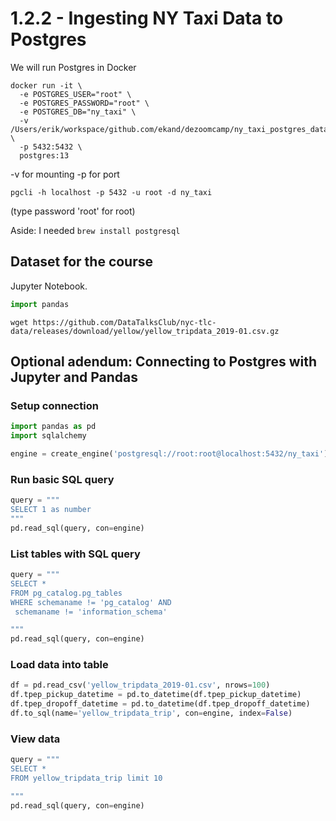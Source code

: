 # 1.2.2 - Ingesting NY Taxi Data to Postgres

We will run Postgres in Docker

```
docker run -it \
  -e POSTGRES_USER="root" \
  -e POSTGRES_PASSWORD="root" \
  -e POSTGRES_DB="ny_taxi" \
  -v  /Users/erik/workspace/github.com/ekand/dezoomcamp/ny_taxi_postgres_data:/var/lib/postgresql/data \
  -p 5432:5432 \
  postgres:13
```
-v for mounting
-p for port


```shell
pgcli -h localhost -p 5432 -u root -d ny_taxi
```
(type password 'root' for root)

Aside: I needed
`brew install postgresql`



## Dataset for the course

Jupyter Notebook.

```python
import pandas
```

```shell
wget https://github.com/DataTalksClub/nyc-tlc-data/releases/download/yellow/yellow_tripdata_2019-01.csv.gz
```

## Optional adendum: Connecting to Postgres with Jupyter and Pandas



### Setup connection

```python
import pandas as pd
import sqlalchemy

engine = create_engine('postgresql://root:root@localhost:5432/ny_taxi')
```

### Run basic SQL query
```python
query = """
SELECT 1 as number
"""
pd.read_sql(query, con=engine)
```

### List tables with SQL query

```python
query = """
SELECT *
FROM pg_catalog.pg_tables
WHERE schemaname != 'pg_catalog' AND
 schemaname != 'information_schema'

"""
pd.read_sql(query, con=engine)
```

### Load data into table

```python
df = pd.read_csv('yellow_tripdata_2019-01.csv', nrows=100)
df.tpep_pickup_datetime = pd.to_datetime(df.tpep_pickup_datetime)
df.tpep_dropoff_datetime = pd.to_datetime(df.tpep_dropoff_datetime)
df.to_sql(name='yellow_tripdata_trip', con=engine, index=False)
```

### View data

```python
query = """
SELECT *
FROM yellow_tripdata_trip limit 10

"""
pd.read_sql(query, con=engine)
```
